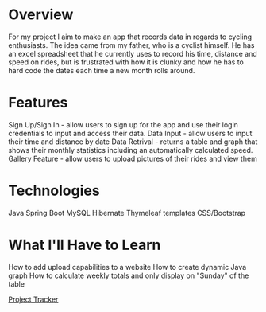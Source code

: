 # Overview
For my project I aim to make an app that records data in regards to cycling enthusiasts. The idea came from my father, who is a cyclist himself. He has an excel spreadsheet that he currently uses to record his time, distance and speed on rides, but is frustrated with how it is clunky and how he has to hard code the dates each time a new month rolls around.

# Features
Sign Up/Sign In - allow users to sign up for the app and use their login credentials to input and access their data. Data Input - allow users to input their time and distance by date Data Retrival - returns a table and graph that shows their monthly statistics including an automatically calculated speed. Gallery Feature - allow users to upload pictures of their rides and view them

# Technologies
Java Spring Boot MySQL Hibernate Thymeleaf templates CSS/Bootstrap

# What I'll Have to Learn
How to add upload capabilities to a website How to create dynamic Java graph How to calculate weekly totals and only display on "Sunday" of the table

[Project Tracker](https://trello.com/b/o910BQyV/cycling-project)
